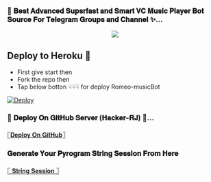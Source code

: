 ### 🥀 𝐁𝐞𝐬𝐭 𝐀𝐝𝐯𝐚𝐧𝐜𝐞𝐝 𝐒𝐮𝐩𝐬𝐫𝐟𝐚𝐬𝐭 𝐚𝐧𝐝 𝐒𝐦𝐚𝐫𝐭 𝐕𝐂 𝐌𝐮𝐬𝐢𝐜 𝐏𝐥𝐚𝐲𝐞𝐫 𝐁𝐨𝐭 𝐒𝐨𝐮𝐫𝐜𝐞 𝐅𝐨𝐫 𝐓𝐞𝐥𝐞𝐠𝐫𝐚𝐦 𝐆𝐫𝐨𝐮𝐩𝐬 𝐚𝐧𝐝 𝐂𝐡𝐚𝐧𝐧𝐞𝐥 ✨...

<p align="center"><a href="https://t.me/RomeoBot_OP"><img src="https://telegra.ph/file/e745fdaf1966f228582dc.jpg"></a></p>

##  Deploy to Heroku  🤝

- First give start then
- Fork the repo then 
- Tap below botton ☟︎︎︎☟︎︎︎☟︎︎︎ for deploy Romeo-musicBot 

[![Deploy](https://www.herokucdn.com/deploy/button.svg)](http://dashboard.heroku.com/new?template=https://github.com/BWFXMUSIC/BWFRS100)



### 🥀 𝐃𝐞𝐩𝐥𝐨𝐲 𝐎𝐧 𝐆𝐢𝐭𝐇𝐮𝐛 𝐒𝐞𝐫𝐯𝐞𝐫 (𝐇𝐚𝐜𝐤𝐞𝐫-𝐑𝐉) 💞...

[𓊈𝐃𝐞𝐩𝐥𝐨𝐲 𝐎𝐧 𝐆𝐢𝐭𝐇𝐮𝐛𓊉](https://github.com/Romeo-RJ/Hacker-RJ/fork)





### 𝐆𝐞𝐧𝐞𝐫𝐚𝐭𝐞 𝐘𝐨𝐮𝐫 𝐏𝐲𝐫𝐨𝐠𝐫𝐚𝐦 𝐒𝐭𝐫𝐢𝐧𝐠 𝐒𝐞𝐬𝐬𝐢𝐨𝐧 𝐅𝐫𝐨𝐦 𝐇𝐞𝐫𝐞

[𓊈 𝐒𝐭𝐫𝐢𝐧𝐠  𝐒𝐞𝐬𝐬𝐢𝐨𝐧 𓊉](https://t.me/Rjssgbot)

